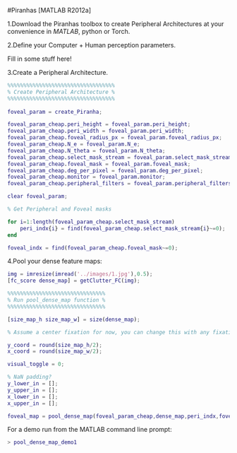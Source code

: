 #Piranhas [MATLAB R2012a]

1.Download the Piranhas toolbox to create Peripheral Architectures at your convenience in *MATLAB*, python or Torch.

2.Define your Computer + Human perception parameters.

Fill in some stuff here!

3.Create a Peripheral Architecture.

```matlab
%%%%%%%%%%%%%%%%%%%%%%%%%%%%%%%%%%
% Create Peripheral Architecture %
%%%%%%%%%%%%%%%%%%%%%%%%%%%%%%%%%%
 
foveal_param = create_Piranha;

foveal_param_cheap.peri_height = foveal_param.peri_height;
foveal_param_cheap.peri_width = foveal_param.peri_width;
foveal_param_cheap.foveal_radius_px = foveal_param.foveal_radius_px;
foveal_param_cheap.N_e = foveal_param.N_e;
foveal_param_cheap.N_theta = foveal_param.N_theta;
foveal_param_cheap.select_mask_stream = foveal_param.select_mask_stream;
foveal_param_cheap.foveal_mask = foveal_param.foveal_mask;
foveal_param_cheap.deg_per_pixel = foveal_param.deg_per_pixel;
foveal_param_cheap.monitor = foveal_param.monitor;
foveal_param_cheap.peripheral_filters = foveal_param.peripheral_filters;

clear foveal_param;

% Get Peripheral and Foveal masks

for i=1:length(foveal_param_cheap.select_mask_stream)
	peri_indx{i} = find(foveal_param_cheap.select_mask_stream{i}~=0);
end

foveal_indx = find(foveal_param_cheap.foveal_mask~=0);
```

4.Pool your dense feature maps:

```matlab
img = imresize(imread('../images/1.jpg'),0.5);
[fc_score dense_map] = getClutter_FC(img);

%%%%%%%%%%%%%%%%%%%%%%%%%%%%%%%
% Run pool_dense_map function %
%%%%%%%%%%%%%%%%%%%%%%%%%%%%%%%

[size_map_h size_map_w] = size(dense_map);

% Assume a center fixation for now, you can change this with any fixation point.

y_coord = round(size_map_h/2);
x_coord = round(size_map_w/2);

visual_toggle = 0;

% NaN padding?
y_lower_in = [];
y_upper_in = [];
x_lower_in = [];
x_upper_in = [];

foveal_map = pool_dense_map(foveal_param_cheap,dense_map,peri_indx,foveal_indx,y_coord,x_coord,visual_toggle,y_lower_in,y_upper_in,x_lower_in,x_upper_in))
```

For a demo run from the MATLAB command line prompt:
```matlab
> pool_dense_map_demo1
```
